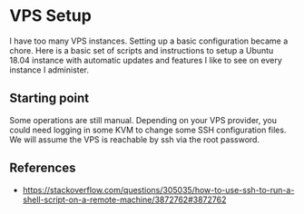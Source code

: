 # VPS Setup
I have too many VPS instances. Setting up a basic configuration became a chore.
Here is a basic set of scripts and instructions to setup a Ubuntu 18.04 
instance with automatic updates and features I like to see on every instance I
administer.

## Starting point
Some operations are still manual. Depending on your VPS provider, you could need
logging in some KVM to change some SSH configuration files.
We will assume the VPS is reachable by ssh via the root password.

## References
* https://stackoverflow.com/questions/305035/how-to-use-ssh-to-run-a-shell-script-on-a-remote-machine/3872762#3872762
